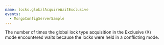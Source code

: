 ```yaml
---
name: locks.globalAcquireWaitExclusive
events:
  - MongoConfigServerSample
---
```


The number of times the global lock type acquisition in the Exclusive (X) mode encountered waits because the locks were held in a conflicting mode.